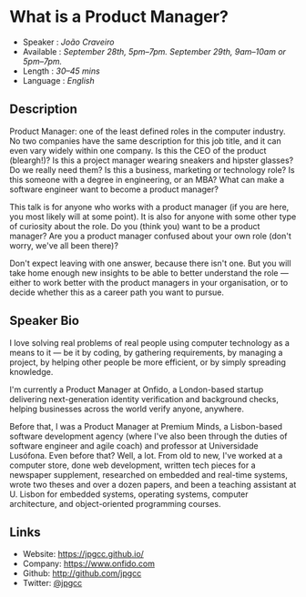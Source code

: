 What is a Product Manager?
==========================

* Speaker   : *João Craveiro*
* Available : *September 28th, 5pm–7pm. September 29th, 9am–10am or 5pm–7pm.*
* Length    : *30–45 mins*
* Language  : *English*

Description
-----------

Product Manager: one of the least defined roles in the computer industry. No two companies have the same description for this job title, and it can even vary widely within one company. Is this the CEO of the product (bleargh!)? Is this a project manager wearing sneakers and hipster glasses? Do we really need them? Is this a business, marketing or technology role? Is this someone with a degree in engineering, or an MBA? What can make a software engineer want to become a product manager?

This talk is for anyone who works with a product manager (if you are here, you most likely will at some point). It is also for anyone with some other type of curiosity about the role. Do you (think you) want to be a product manager? Are you a product manager confused about your own role (don't worry, we've all been there)?

Don't expect leaving with one answer, because there isn't one. But you will take home enough new insights to be able to better understand the role — either to work better with the product managers in your organisation, or to decide whether this as a career path you want to pursue.

Speaker Bio
-----------

I love solving real problems of real people using computer technology as a means to it — be it by coding, by gathering requirements, by managing a project, by helping other people be more efficient, or by simply spreading knowledge.

I'm currently a Product Manager at Onfido, a London-based startup delivering next-generation identity verification and background checks, helping businesses across the world verify anyone, anywhere.

Before that, I was a Product Manager at Premium Minds, a Lisbon-based software development agency (where I've also been through the duties of software engineer and agile coach) and professor at Universidade Lusófona. Even before that? Well, a lot. From old to new, I've worked at a computer store, done web development, written tech pieces for a newspaper supplement, researched on embedded and real-time systems, wrote two theses and over a dozen papers, and been a teaching assistant at U. Lisbon for embedded systems, operating systems, computer architecture, and object-oriented programming courses.

Links
-----

* Website: https://jpgcc.github.io/
* Company: https://www.onfido.com
* Github: http://github.com/jpgcc
* Twitter: [@jpgcc](https://twitter.com/jpgcc_)
